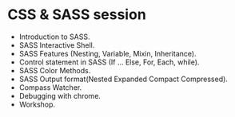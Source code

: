 # CSS & SASS session

- Introduction to SASS.
- SASS Interactive Shell.
- SASS Features (Nesting, Variable, Mixin, Inheritance).
- Control statement in SASS (If ... Else, For, Each, while).
- SASS Color Methods.
- SASS Output format(Nested Expanded Compact Compressed).
- Compass Watcher.
- Debugging with chrome.
- Workshop.
